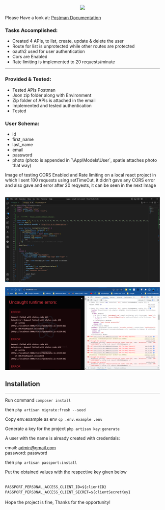 <p align="center"><a href="https://laravel.com" target="_blank"><img src="https://raw.githubusercontent.com/laravel/art/master/logo-lockup/5%20SVG/2%20CMYK/1%20Full%20Color/laravel-logolockup-cmyk-red.svg" width="400"></a></p>

Please Have a look at:
<a href="https://documenter.getpostman.com/view/22741474/2s93si2Asg#5ffba680-e62b-41b3-8efd-7b1049d3e94f" target="_blank">
Postman Documentation
</a>

### Tasks Accomplished:
<ul>
<li>
Created 4 APIs, to list, create, update & delete the user
</li>
<li>
Route for list is unprotected while other routes are protected
</li>
<li>
oauth2 used for user authentication
</li>
<li>
Cors are Enabled
</li>
<li>
Rate limiting is implemented to 20 requests/minute
</li>
</ul>
<hr />

### Provided & Tested:
<ul>
<li>
Tested APIs Postman
</li>
<li>
Json zip folder along with Environment
</li>
<li>
Zip folder of APIs is attached in the email
</li>
<li>
Implemented and tested authentication
</li>
<li>
Tested 
</li>
</ul>

### User Schema:
<ul>
<li>
id
</li>
<li>
first_name
</li>
<li>
last_name</li>
<li>
email</li>
<li>
password 
</li>
<li>
photo (photo is appended in `\App\Models\User`, spatie attaches photo that way)
</li>
</ul>


Image of testing CORS Enabled and Rate limiting on a local react project in which I sent 100 requests using setTimeOut, it didn't gave any CORS error and also gave and error after 20 reqyests, it can be seen in the next Image

![Image of testing CORS Enabled and Rate limiting on a local react project in which I sent 100 requests using setTimeOut, it didn't gave any CORS error and also gave and error after 20 reqyests, it can be seen in the next Image](public/images/valents1.png)


![](public/images/valents2.png)


## Installation

<hr />

Run command `composer install`

then `php artisan migrate:fresh --seed`

Copy env.example as env `cp .env.example .env`

Generate a key for the project `php artisan key:generate`

A user with the name is already created with credentials:

email: admin@gmail.com
<br />
password: password

then `php artisan passport:install`

Put the obtained values with the respective key given below

<code>
PASSPORT_PERSONAL_ACCESS_CLIENT_ID=${clientID}
PASSPORT_PERSONAL_ACCESS_CLIENT_SECRET=${clientSecretKey}
</code>
<br />
Hope the project is fine, Thanks for the opportunity!
